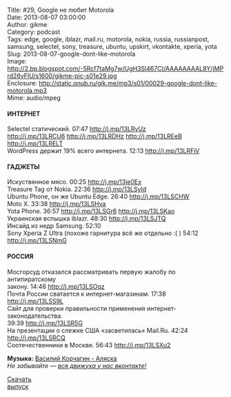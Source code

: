Title: #29, Google не любит Motorola  
Date: 2013-08-07 03:00:00  
Author: gikme  
Category: podcast  
Tags: edge, google, iblazr, mail.ru, motorola, nokia, russia, russianpost, samsung, selectel, sony, treasure, ubuntu, upskirt, vkontakte, xperia, yota  
Slug: 2013-08-07-google-dont-like-motorola  
Image: http://2.bp.blogspot.com/-5Rcf7taMg7w/UgH3Sl467CI/AAAAAAAAL8Y/jMPrd26vFIU/s1600/gikme-pic-s01e29.jpg  
Enclosure: http://static.qnub.ru/gik.me/mp3/s01/00029-google-dont-like-motorola.mp3  
Mime: audio/mpeg

#### ИНТЕРНЕТ

Selectel статический. 07:47 <http://j.mp/13LRyUz>  
<http://j.mp/13LRCU6> <http://j.mp/13LRDHz> <http://j.mp/13LREeB>  
<http://j.mp/13LRELT>  
WordPress держит 19% всего интернета. 12:13 <http://j.mp/13LRFiV>

#### ГАДЖЕТЫ

Искуственное мясо. 00:25 <http://j.mp/13je0Ex>  
Treasure Tag от Nokia. 22:36 <http://j.mp/13LSyId>  
Ubuntu Phone, он же Ubuntu Edge. 26:40 <http://j.mp/13LSCHW>  
Moto X. 33:38 <http://j.mp/13LSHva>  
Yota Phone. 36:57 <http://j.mp/13LSGr6> <http://j.mp/13LSKao>  
Украинская вспышка iblazr. 48:30 <http://j.mp/13LSJTQ>  
Инсайд из недр Samsung. 52:10  
Sony Xperia Z Ultra (похоже гарнитура всё же отдельно :( ) 54:12  
<http://j.mp/13LSNmG>

#### РОССИЯ

Мосгорсуд отказался рассматривать первую жалобу по антипиратскому  
закону. 14:48 <http://j.mp/13LSOqz>  
Почта России сватается к интернет-магазинам. 17:38  
<http://j.mp/13LSS9L>  
Сайт для проверки правильности применения интернет-законодательства.  
39:39 <http://j.mp/13LSR5G>  
На презентации о слежке США «засветилась» Mail.Ru. 42:24  
<http://j.mp/13LSRCQ>  
Соотечественники в Москве. 56:43 <http://j.mp/13LSXu2>

**Музыка:** [Василий Корчагин - Аляска](http://vk.com/bacc3)  
*Не забывайте — [вся движуха у нас вконтакте!](http://vk.com/gikme)*

[Скачать  
выпуск](http://static.qnub.ru/gik.me/mp3/s01/00029-google-dont-like-motorola.mp3)

